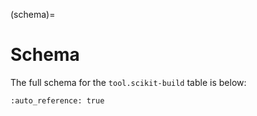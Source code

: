 (schema)=

# Schema

The full schema for the `tool.scikit-build` table is below:

```{jsonschema} ../src/scikit_build_core/resources/scikit-build.schema.json
:auto_reference: true
```
